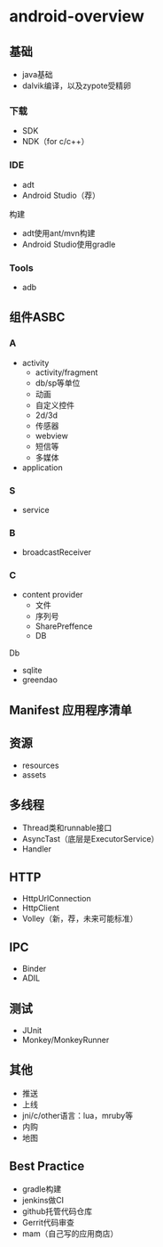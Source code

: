 # android-overview

## 基础

- java基础
- dalvik编译，以及zypote受精卵

### 下载

- SDK
- NDK（for c/c++）

### IDE

- adt
- Android Studio（荐）

构建

- adt使用ant/mvn构建
- Android Studio使用gradle

### Tools

- adb

## 组件ASBC

### A

- activity
	- activity/fragment
	- db/sp等单位
	- 动画
	- 自定义控件
	- 2d/3d
	- 传感器
	- webview
	- 短信等
	- 多媒体
- application

### S

- service

### B

- broadcastReceiver

### C

- content provider
	- 文件
	- 序列号
	- SharePreffence
	- DB
	
	
Db

- sqlite
- greendao



## Manifest 应用程序清单

## 资源

- resources
- assets

## 多线程

- Thread类和runnable接口
- AsyncTast（底层是ExecutorService）
- Handler

## HTTP

- HttpUrlConnection
- HttpClient
- Volley（新，荐，未来可能标准）

## IPC

- Binder
- ADIL

## 测试

- JUnit
- Monkey/MonkeyRunner

## 其他

- 推送
- 上线
- jni/c/other语言：lua，mruby等
- 内购
- 地图


## Best Practice

- gradle构建
- jenkins做CI
- github托管代码仓库
- Gerrit代码审查
- mam（自己写的应用商店）

